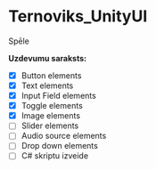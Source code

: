 # Ternoviks_UnityUI

Spēle

**Uzdevumu saraksts:**
- [x] Button elements
- [x] Text elements
- [x] Input Field elements
- [x] Toggle elements
- [x] Image elements
- [ ] Slider elements
- [ ] Audio source elements
- [ ] Drop down elements
- [ ] C# skriptu izveide
